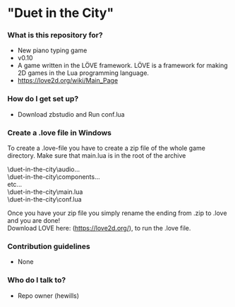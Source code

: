 # "Duet in the City" #
   
### What is this repository for? ###

* New piano typing game
* v0.10
* A game written in the LÖVE framework. LÖVE is a framework for making 2D games in the Lua programming language.
* https://love2d.org/wiki/Main_Page

### How do I get set up? ###

* Download zbstudio and Run conf.lua

### Create a .love file in Windows ###
To create a .love-file you have to create a zip file of the whole game directory. Make sure that main.lua is in the root of the archive   
   
   <somedir>\duet-in-the-city\audio\...   
   <somedir>\duet-in-the-city\components\...   
   etc...   
   <somedir>\duet-in-the-city\main.lua   
   <somedir>\duet-in-the-city\conf.lua   
   
Once you have your zip file you simply rename the ending from .zip to .love and you are done!   
Download LOVE here: (https://love2d.org/), to run the .love file.   

### Contribution guidelines ###

* None

### Who do I talk to? ###

* Repo owner (hewills)